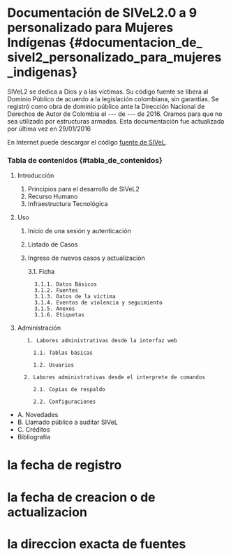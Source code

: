 
# Documentación de SIVeL2.0 a 9 personalizado para Mujeres Indígenas {#documentacion_de_ sivel2_personalizado_para_mujeres_indigenas}

SIVeL2 se dedica a Dios y a las víctimas. Su código fuente se libera al Dominio Público de acuerdo a la legislación colombiana, sin garantías. Se registró como obra de dominio público ante la Dirección Nacional de Derechos de Autor de Colombia el --- de --- de 2016. Oramos para que no sea utilizado por estructuras armadas. Esta documentación fue actualizada por última vez en 29/01/2016

En Internet puede descargar el código [fuente de SIVeL](https://github.com/pasosdeJesus/sivel2_mujeresindigenas/tree/master).

### Tabla de contenidos  {#tabla_de_contenidos}
1. Introducción
   1. Principios para el desarrollo de SIVeL2
   2. Recurso Humano
   3. Infraestructura Tecnológica
2. Uso
   1. Inicio de una sesión y autenticación
   2. Listado de Casos
   3. Ingreso de nuevos casos y actualización
         
         3.1. Ficha
            
            3.1.1. Datos Básicos
            3.1.2. Fuentes
            3.1.3. Datos de la víctima
            3.1.4. Eventos de violencia y seguimiento 
            3.1.5. Anexos
            3.1.6. Etiquetas
                
3. Administración
       
          1. Labores administrativas desde la interfaz web
            
            1.1. Tablas básicas
            
            1.2. Usuarios
        
         2. Labores administrativas desde el interprete de comandos
        
            2.1. Copias de respaldo
        
            2.2. Configuraciones
+ A. Novedades
+ B. Llamado público a auditar SIVeL
+ C. Créditos
+ Bibliografía
 # la fecha de registro
# la fecha de creacion o de actualizacion
# la direccion exacta de fuentes


